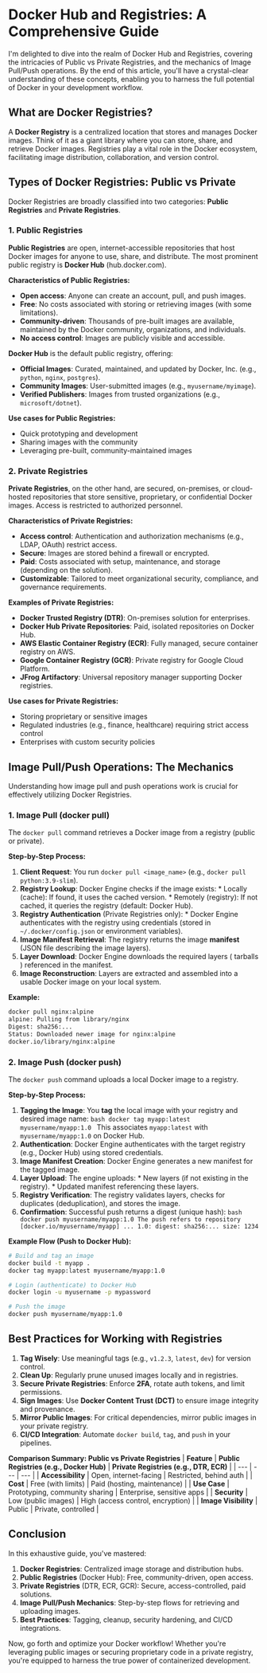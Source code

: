 **Docker Hub and Registries: A Comprehensive Guide**
=====================================================

 I'm delighted to dive into the realm of Docker Hub and Registries, covering the intricacies of Public vs Private Registries, and the mechanics of Image Pull/Push operations. By the end of this article, you'll have a crystal-clear understanding of these concepts, enabling you to harness the full potential of Docker in your development workflow.

**What are Docker Registries?**
-----------------------------

A **Docker Registry** is a centralized location that stores and manages Docker images. Think of it as a giant library where you can store, share, and retrieve Docker images. Registries play a vital role in the Docker ecosystem, facilitating image distribution, collaboration, and version control.

**Types of Docker Registries: Public vs Private**
----------------------------------------------

Docker Registries are broadly classified into two categories: **Public Registries** and **Private Registries**.

### **1. Public Registries**

**Public Registries** are open, internet-accessible repositories that host Docker images for anyone to use, share, and distribute. The most prominent public registry is **Docker Hub** (hub.docker.com).

**Characteristics of Public Registries:**

* **Open access**: Anyone can create an account, pull, and push images.
* **Free**: No costs associated with storing or retrieving images (with some limitations).
* **Community-driven**: Thousands of pre-built images are available, maintained by the Docker community, organizations, and individuals.
* **No access control**: Images are publicly visible and accessible.

**Docker Hub** is the default public registry, offering:

* **Official Images**: Curated, maintained, and updated by Docker, Inc. (e.g., `python`, `nginx`, `postgres`).
* **Community Images**: User-submitted images (e.g., `myusername/myimage`).
* **Verified Publishers**: Images from trusted organizations (e.g., `microsoft/dotnet`).

**Use cases for Public Registries:**

* Quick prototyping and development
* Sharing images with the community
* Leveraging pre-built, community-maintained images

### **2. Private Registries**

**Private Registries**, on the other hand, are secured, on-premises, or cloud-hosted repositories that store sensitive, proprietary, or confidential Docker images. Access is restricted to authorized personnel.

**Characteristics of Private Registries:**

* **Access control**: Authentication and authorization mechanisms (e.g., LDAP, OAuth) restrict access.
* **Secure**: Images are stored behind a firewall or encrypted.
* **Paid**: Costs associated with setup, maintenance, and storage (depending on the solution).
* **Customizable**: Tailored to meet organizational security, compliance, and governance requirements.

**Examples of Private Registries:**

* **Docker Trusted Registry (DTR)**: On-premises solution for enterprises.
* **Docker Hub Private Repositories**: Paid, isolated repositories on Docker Hub.
* **AWS Elastic Container Registry (ECR)**: Fully managed, secure container registry on AWS.
* **Google Container Registry (GCR)**: Private registry for Google Cloud Platform.
* **JFrog Artifactory**: Universal repository manager supporting Docker registries.

**Use cases for Private Registries:**

* Storing proprietary or sensitive images
* Regulated industries (e.g., finance, healthcare) requiring strict access control
* Enterprises with custom security policies

**Image Pull/Push Operations: The Mechanics**
--------------------------------------------

Understanding how image pull and push operations work is crucial for effectively utilizing Docker Registries.

### **1. Image Pull (docker pull)**

The `docker pull` command retrieves a Docker image from a registry (public or private).

**Step-by-Step Process:**

1. **Client Request**: You run `docker pull <image_name>` (e.g., `docker pull python:3.9-slim`).
2. **Registry Lookup**: Docker Engine checks if the image exists:
        * Locally (cache): If found, it uses the cached version.
        * Remotely (registry): If not cached, it queries the registry (default: Docker Hub).
3. **Registry Authentication** (Private Registries only):
        * Docker Engine authenticates with the registry using credentials (stored in `~/.docker/config.json` or environment variables).
4. **Image Manifest Retrieval**: The registry returns the image **manifest** (JSON file describing the image layers).
5. **Layer Download**: Docker Engine downloads the required layers ( tarballs ) referenced in the manifest.
6. **Image Reconstruction**: Layers are extracted and assembled into a usable Docker image on your local system.

**Example:**
```bash
docker pull nginx:alpine
alpine: Pulling from library/nginx
Digest: sha256:... 
Status: Downloaded newer image for nginx:alpine
docker.io/library/nginx:alpine
```
### **2. Image Push (docker push)**

The `docker push` command uploads a local Docker image to a registry.

**Step-by-Step Process:**

1. **Tagging the Image**: You **tag** the local image with your registry and desired image name:
        ```bash
        docker tag myapp:latest myusername/myapp:1.0
        ```
        This associates `myapp:latest` with `myusername/myapp:1.0` on Docker Hub.
2. **Authentication**: Docker Engine authenticates with the target registry (e.g., Docker Hub) using stored credentials.
3. **Image Manifest Creation**: Docker Engine generates a new manifest for the tagged image.
4. **Layer Upload**: The engine uploads:
        * New layers (if not existing in the registry).
        * Updated manifest referencing these layers.
5. **Registry Verification**: The registry validates layers, checks for duplicates (deduplication), and stores the image.
6. **Confirmation**: Successful push returns a digest (unique hash):
        ```bash
        docker push myusername/myapp:1.0
        The push refers to repository [docker.io/myusername/myapp]
        ...
        1.0: digest: sha256:... size: 1234
        ```

**Example Flow (Push to Docker Hub):**
```bash
# Build and tag an image
docker build -t myapp .
docker tag myapp:latest myusername/myapp:1.0

# Login (authenticate) to Docker Hub
docker login -u myusername -p mypassword

# Push the image
docker push myusername/myapp:1.0
```

**Best Practices for Working with Registries**
---------------------------------------------

1. **Tag Wisely**: Use meaningful tags (e.g., `v1.2.3`, `latest`, `dev`) for version control.
2. **Clean Up**: Regularly prune unused images locally and in registries.
3. **Secure Private Registries**: Enforce **2FA**, rotate auth tokens, and limit permissions.
4. **Sign Images**: Use **Docker Content Trust (DCT)** to ensure image integrity and provenance.
5. **Mirror Public Images**: For critical dependencies, mirror public images in your private registry.
6. **CI/CD Integration**: Automate `docker build`, `tag`, and `push` in your pipelines.

**Comparison Summary: Public vs Private Registries**
| **Feature** | **Public Registries (e.g., Docker Hub)** | **Private Registries (e.g., DTR, ECR)** |
| --- | --- | --- |
| **Accessibility** | Open, internet-facing | Restricted, behind auth |
| **Cost** | Free (with limits) | Paid (hosting, maintenance) |
| **Use Case** | Prototyping, community sharing | Enterprise, sensitive apps |
| **Security** | Low (public images) | High (access control, encryption) |
| **Image Visibility** | Public | Private, controlled |

**Conclusion**
----------

In this exhaustive guide, you've mastered:

1. **Docker Registries**: Centralized image storage and distribution hubs.
2. **Public Registries** (Docker Hub): Free, community-driven, open access.
3. **Private Registries** (DTR, ECR, GCR): Secure, access-controlled, paid solutions.
4. **Image Pull/Push Mechanics**: Step-by-step flows for retrieving and uploading images.
5. **Best Practices**: Tagging, cleanup, security hardening, and CI/CD integrations.

Now, go forth and optimize your Docker workflow! Whether you're leveraging public images or securing proprietary code in a private registry, you're equipped to harness the true power of containerized development.

